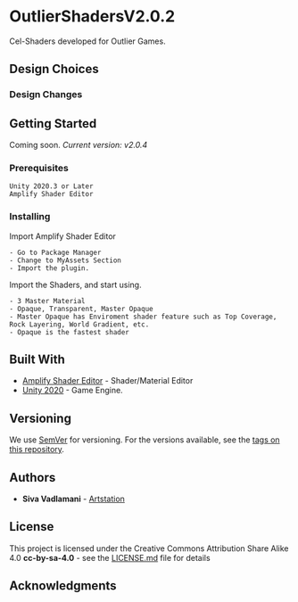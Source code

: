 # OutlierShadersV2.0.2
Cel-Shaders developed for Outlier Games.

## Design Choices

### Design Changes

## Getting Started

Coming soon. _Current version: v2.0.4_

### Prerequisites

```
Unity 2020.3 or Later
Amplify Shader Editor
```

### Installing

Import Amplify Shader Editor

```
- Go to Package Manager
- Change to MyAssets Section
- Import the plugin.
```

Import the Shaders, and start using.

```
- 3 Master Material
- Opaque, Transparent, Master Opaque
- Master Opaque has Enviroment shader feature such as Top Coverage, Rock Layering, World Gradient, etc.
- Opaque is the fastest shader
```

## Built With

- [Amplify Shader Editor](https://nodejs.org/en/) - Shader/Material Editor
- [Unity 2020](https://unity.com/) - Game Engine.

## Versioning

We use [SemVer](http://semver.org/) for versioning. For the versions available, see the [tags on this repository]().

## Authors

- **Siva Vadlamani** - [Artstation](https://www.artstation.com/diggingnebula8)

## License

This project is licensed under the Creative Commons Attribution Share Alike 4.0 **cc-by-sa-4.0** - see the [LICENSE.md](LICENSE.md) file for details

## Acknowledgments